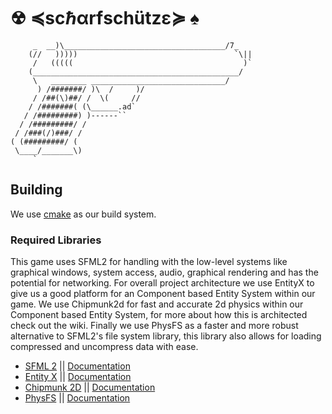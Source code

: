 # ☢ ≼ѕcℏαrfѕchützε≽ ♠
```
     _  __)\____________________________________/7_
    (//   )))))                                   `\||
     /   (((((                                      )`
    (______________________________________________/
     \   ________ ______________________________/
      ) /#######/ )\  /     )/
     / /##(\)##/ /  \(     //
    / /#######( (\______.ad`
   / /#########) )------``
  / /#########/ /
 / /###(/)###/ /
( (#########/ (
 \____/_______\)
     `
```
## Building
We use [cmake](https://www.cs.swarthmore.edu/~adanner/tips/cmake.php) as our build system.

### Required Libraries
This game uses SFML2 for handling with the low-level systems like graphical windows, system access, audio, graphical rendering and has the potential for networking. For overall project architecture we use EntityX to give us a good platform for an Component based Entity System within our game. We use Chipmunk2d for fast and accurate 2d physics within our Component based Entity System, for more about how this is architected check out the wiki. Finally we use PhysFS as a faster and more robust alternative to SFML2's file system library, this library also allows for loading compressed and uncompress data with ease.


* [SFML 2](https://github.com/SFML/SFML) || [Documentation](https://www.sfml-dev.org/documentation/2.4.2/)
* [Entity X](https://github.com/alecthomas/entityx) || [Documentation](https://github.com/alecthomas/entityx/blob/master/README.md)
* [Chipmunk 2D](https://chipmunk-physics.net) || [Documentation](https://chipmunk-physics.net/release/ChipmunkLatest-API-Reference/)
* [PhysFS](https://icculus.org/physfs/) || [Documentation](https://icculus.org/physfs/docs/html/)
